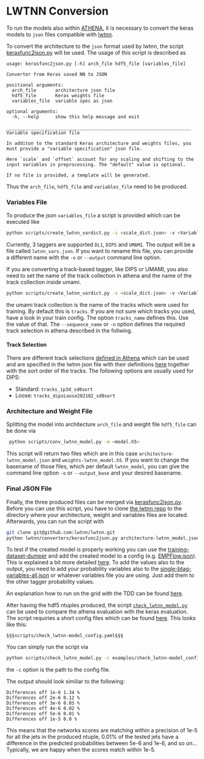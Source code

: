 # LWTNN Conversion

To run the models also within [ATHENA](https://gitlab.cern.ch/atlas/athena?nav_source=navbar), it is necessary to convert the keras models to `json` files compatible with [lwtnn](https://github.com/lwtnn/lwtnn).



To convert the architecture to the `json` format used by lwtnn, the script [kerasfunc2json.py](https://github.com/lwtnn/lwtnn/blob/master/converters/kerasfunc2json.py) will be used. The usage of this script is described as
```
usage: kerasfunc2json.py [-h] arch_file hdf5_file [variables_file]

Converter from Keras saved NN to JSON

positional arguments:
  arch_file       architecture json file
  hdf5_file       Keras weights file
  variables_file  variable spec as json

optional arguments:
  -h, --help      show this help message and exit

____________________________________________________________________
Variable specification file

In additon to the standard Keras architecture and weights files, you
must provide a "variable specification" json file.

Here `scale` and `offset` account for any scaling and shifting to the
input variables in preprocessing. The "default" value is optional.

If no file is provided, a template will be generated.
```

Thus the `arch_file`, `hdf5_file` and `variables_file` need to be produced.

### Variables File

To produce the json `variables_file` a script is provided which can be executed like

```bash
python scripts/create_lwtnn_vardict.py -s <scale_dict.json> -v <Variables.yaml> -t <TAGGER>
```

Currently, 3 taggers are supported `DL1`, `DIPS` and `UMAMI`. The output will be a file called `lwtnn_vars.json`. If you
want to rename this file, you can provide a different name with the `-o` or `--output` command line option.

If you are converting a track-based tagger, like DIPS or UMAMI, you also need to set the name of the
track collection in athena and the name of the track collection inside umami.

```bash
python scripts/create_lwtnn_vardict.py -s <scale_dict.json> -v <Variables.yaml> -t <TAGGER> -n <athena-track-collection> --tracks_name <umami-track-collection>
```

the umami track collection is the name of the tracks which were used for training. By default this is `tracks`. If you
are not sure which tracks you used, have a look in your train config. The option `tracks_name` defines this. Use the value of that.
The `--sequence_name` or `-n` option defines the required track selection in athena described in the follwing.

#### Track Selection

There are different track selections [defined in Athena](https://gitlab.cern.ch/atlas/athena/blob/21.2/PhysicsAnalysis/JetTagging/FlavorTagDiscriminants/Root/DL2.cxx#L302-355) which can be used and are specified in the lwtnn json file with their definitions [here](https://gitlab.cern.ch/atlas/athena/-/blob/21.2/PhysicsAnalysis/JetTagging/FlavorTagDiscriminants/Root/DL2HighLevel.cxx#L148-156) together with the sort order of the tracks. The following options are usually used for DIPS:

* Standard: `tracks_ip3d_sd0sort`
* Loose: `tracks_dipsLoose202102_sd0sort`

### Architecture and Weight File
Splitting the model into architecture `arch_file` and weight file `hdf5_file` can be done via

```bash
 python scripts/conv_lwtnn_model.py -m <model.h5>
```
This script will return two files which are in this case `architecture-lwtnn_model.json` and `weights-lwtnn_model.h5`. If you want to change the basename of
those files, which per default `lwtnn_model`, you can give the command line option `-o` or `--output_base` and your desired basename.

### Final JSON File
Finally, the three produced files can be merged via [kerasfunc2json.py](https://github.com/lwtnn/lwtnn/blob/master/converters/kerasfunc2json.py).
Before you can use this script, you have to clone [the lwtnn repo](https://github.com/lwtnn/lwtnn) to the directory where your architecture, weight and variables files are located.
Afterwards, you can run the script with

```bash
git clone git@github.com:lwtnn/lwtnn.git
python lwtnn/converters/kerasfunc2json.py architecture-lwtnn_model.json weights-lwtnn_model.h5 lwtnn_vars.json > FINAL-model.json
```

To test if the created model is properly working you can use the [training-dataset-dumper](https://gitlab.cern.ch/atlas-flavor-tagging-tools/training-dataset-dumper) and add the created model to a config (e.g. [EMPFlow.json](https://gitlab.cern.ch/atlas-flavor-tagging-tools/training-dataset-dumper/-/blob/r22/configs/single-b-tag/EMPFlow.json)). This is explained a bit more detailed [here](https://training-dataset-dumper.docs.cern.ch/configuration/#dl2-config). To add the values also to the output, you need to add your probability variables also to the [single-btag-variables-all.json](https://gitlab.cern.ch/atlas-flavor-tagging-tools/training-dataset-dumper/-/blob/r22/configs/single-b-tag/fragments/single-btag-variables-all.json) or whatever variables file you are using. Just add them to the other tagger probability values.

An explanation how to run on the grid with the TDD can be found [here](https://training-dataset-dumper.docs.cern.ch/basic_usage/#running-on-the-grid).

After having the hdf5 ntuples produced, the script [`check_lwtnn_model.py`](https://gitlab.cern.ch/atlas-flavor-tagging-tools/algorithms/umami/-/blob/master/scripts/check_lwtnn_model.py) can be used to compare the athena evaluation with the keras evaluation. The script requiries a short config files which can be found [here](https://gitlab.cern.ch/atlas-flavor-tagging-tools/algorithms/umami/-/blob/master/examples/check_lwtnn-model_config.yaml). This looks like this:

```
§§§scripts/check_lwtnn-model_config.yaml§§§
```

You can simply run the script via

```bash
python scripts/check_lwtnn_model.py -c examples/check_lwtnn-model_config.yaml
```

the `-c` option is the path to the config file.

The output should look similiar to the following:
```
Differences off 1e-6 1.34 %
Differences off 2e-6 0.12 %
Differences off 3e-6 0.03 %
Differences off 4e-6 0.02 %
Differences off 5e-6 0.01 %
Differences off 1e-5 0.0 %
```
This means that the networks scores are matching within a precision of 1e-5 for all the jets in the produced ntuple, 0.01% of the tested jets have a difference in the predicted probabilities between 5e-6 and 1e-6, and so on... Typically, we are happy when the scores match within 1e-5.